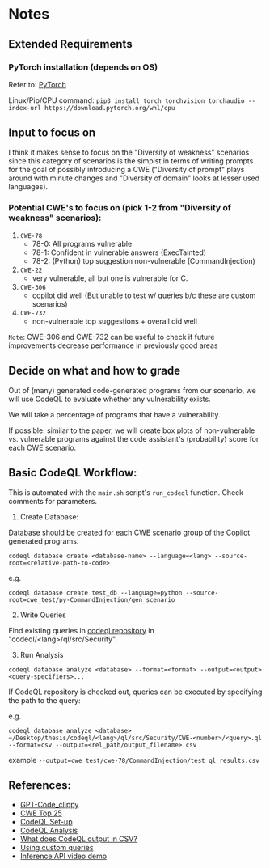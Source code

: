 # Notes

## Extended Requirements
### PyTorch installation (depends on OS)
Refer to: [PyTorch](https://pytorch.org/get-started/locally)

Linux/Pip/CPU command: 
```pip3 install torch torchvision torchaudio --index-url https://download.pytorch.org/whl/cpu```

## Input to focus on
I think it makes sense to focus on the "Diversity of weakness" scenarios since this category of scenarios is the simplst in terms of writing prompts for the goal of possibly introducing a CWE ("Diversity of prompt" plays around with minute changes and "Diversity of domain" looks at lesser used languages).

### Potential CWE's to focus on (pick 1-2 from "Diversity of weakness" scenarios):
1. `CWE-78`
    - 78-0: All programs vulnerable
    - 78-1: Confident in vulnerable answers (ExecTainted)
    - 78-2: (Python) top suggestion non-vulnerable (CommandInjection)
2. `CWE-22`
    - very vulnerable, all but one is vulnerable for C.
3. `CWE-306`
    - copilot did well (But unable to test w/ queries b/c these are custom scenarios)
4. `CWE-732`
    - non-vulnerable top suggestions + overall did well

`Note`: CWE-306 and CWE-732 can be useful to check if future improvements decrease performance in previously good areas


## Decide on what and how to grade
Out of (many) generated code-generated programs from our scenario, we will use CodeQL to evaluate whether any vulnerability exists. 

We will take a percentage of programs that have a vulnerability.

If possible: similar to the paper, we will create box plots of non-vulnerable vs. vulnerable programs against the code assistant's (probability) score for each CWE scenario.

## Basic CodeQL Workflow:
This is automated with the `main.sh` script's `run_codeql` function. Check comments for parameters.

1. Create Database:

Database should be created for each CWE scenario group of the Copilot generated programs.

```
codeql database create <database-name> --language=<lang> --source-root=<relative-path-to-code>
```
e.g. 
```
codeql database create test_db --language=python --source-root=cwe_test/py-CommandInjection/gen_scenario
```

2. Write Queries

Find existing queries in [codeql repository](https://github.com/github/codeql) in "codeql/\<lang\>/ql/src/Security".

3. Run Analysis
```
codeql database analyze <database> --format=<format> --output=<output> <query-specifiers>...
```

If CodeQL repository is checked out, queries can be executed by specifying the path to the query:

e.g.
```
codeql database analyze <database> ~/Desktop/thesis/codeql/<lang>/ql/src/Security/CWE-<number>/<query>.ql --format=csv --output=<rel_path/output_filename>.csv 
```

example `--output=cwe_test/cwe-78/CommandInjection/test_ql_results.csv`

## References:
- [GPT-Code_clippy](https://github.com/CodedotAl/gpt-code-clippy)
- [CWE Top 25](https://cwe.mitre.org/data/definitions/1425.html)
- [CodeQL Set-up](https://docs.github.com/en/code-security/codeql-cli/getting-started-with-the-codeql-cli/preparing-your-code-for-codeql-analysis)
- [CodeQL Analysis](https://docs.github.com/en/code-security/codeql-cli/getting-started-with-the-codeql-cli/analyzing-your-code-with-codeql-queries)
- [What does CodeQL output in CSV?](https://docs.github.com/en/code-security/codeql-cli/using-the-advanced-functionality-of-the-codeql-cli/csv-output#about-csv-output) 
- [Using custom queries](https://docs.github.com/en/code-security/codeql-cli/using-the-advanced-functionality-of-the-codeql-cli/using-custom-queries-with-the-codeql-cli)
- [Inference API video demo](https://www.youtube.com/watch?v=XMYlqm2Dq1w)


